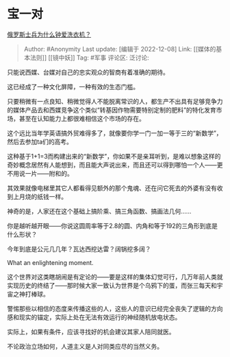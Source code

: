 # 宝一对
[俄罗斯士兵为什么钟爱洗衣机？](https://www.zhihu.com/question/569000157/answer/2792148448)

> Author: #Anonymity
> Last update: [编辑于 2022-12-08]
> Link: [[媒体的基本法则]] [[镜中妖]]
> Tag: #军事
> 评论区:
> 泛讨论:

只能说西媒、台媒对自己的忠实观众的智商有着准确的期待。

这已经成了一种文化屏障，一种有效的生态门槛。

只要稍微有一点良知、稍微觉得人不能脱离常识的人，都生产不出具有足够竞争力的媒体产品去和西媒竞争这个类似“转基因作物需要特别定制的肥料”的特化发育市场，甚至在认知能力上都很难相信这个市场的存在。

这个远比当年学英语搞外贸难得多了，就像要你学一门一加一等于三的“新数学”，然后去参加ta们的高考。

这种基于1+1=3而构建出来的“新数学”，你如果不是亲耳听到，是难以想象这样的奇妙概念居然有人能想到，而且能大声说出来，而且还可以得到哪怕一个人——更不用说一片——附和的。

其效果就像电梯里其它人都看得见额外的那个鬼魂、还在问它死去的外婆有没有收到上月烧的纸钱一样。

神奇的是，人家还在这个基础上搞阶乘、搞三角函数、搞画法几何……

你是越听越开眼——你说这圆周率等于2.8的圆、内角和等于192的三角形到底是什么形状？

今年到底是公元几几年？瓦达西挖达雷？阔锅挖多阔？

What an enlightening moment.

这个世界对这类瞎胡闹是有定论的——要是这样的集体幻觉可行，几万年前人类就实现历史的终结了——那时候大家一致认为世界是个乌鸦下的蛋，而张三每天和宇宙之神打棒球。

警惕那些以相信的态度来传播这些的人，这些人的意识已经完全丧失了逻辑的方向感和现实的锚定，实际上处在无法有效运行的神经随机放电状态。

实际上，如果有条件，应该寻找好的机会建议其家人陪同就医。

不论政治立场如何，人道主义是人对同类应尽的当然义务。
